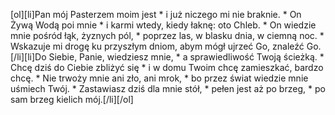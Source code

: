 [ol][li]Pan mój Pasterzem moim jest * i już niczego mi nie braknie. * On Żywą Wodą poi mnie * i karmi wtedy, kiedy łaknę: oto Chleb. * On wiedzie mnie pośród łąk, żyznych pól, * poprzez las, w blasku dnia, w ciemną noc. * Wskazuje mi drogę ku przyszłym dniom, abym mógł ujrzeć Go, znaleźć Go.[/li][li]Do Siebie, Panie, wiedziesz mnie, * a sprawiedliwość Twoją ścieżką. * Chcę dziś do Ciebie zbliżyć się * i w domu Twoim chcę zamieszkać, bardzo chcę. * Nie trwoży mnie ani zło, ani mrok, * bo przez świat wiedzie mnie uśmiech Twój. * Zastawiasz dziś dla mnie stół, * pełen jest aż po brzeg, * po sam brzeg kielich mój.[/li][/ol]